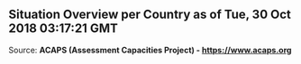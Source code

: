 ## Situation Overview per Country as of Tue, 30 Oct 2018 03:17:21 GMT

Source: **ACAPS (Assessment Capacities Project) - https://www.acaps.org**